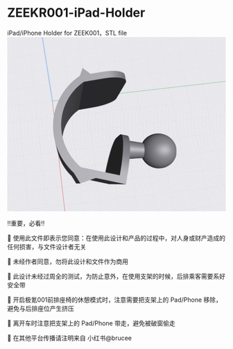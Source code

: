 # ZEEKR001-iPad-Holder
iPad/iPhone Holder for ZEEK001，STL file
![image](https://github.com/kumakun/ZEEKR001-iPad-Holder/blob/main/preview.png)

‼️重要，必看‼️

📌 使用此文件即表示您同意：在使用此设计和产品的过程中，对人身或财产造成的任何损害，与文件设计者无关

📌 未经作者同意，勿将此设计和文件作为商用

📌 此设计未经过周全的测试，为防止意外，在使用支架的时候，后排乘客需要系好安全带

📌 开启极氪001前排座椅的休憩模式时，注意需要把支架上的 Pad/Phone 移除，避免与后排座位产生挤压

📌 离开车时注意把支架上的 Pad/Phone 带走，避免被破窗偷走

📌 在其他平台传播请注明来自 小红书@brucee

